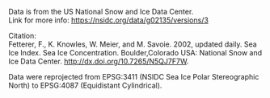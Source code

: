 Data is from the US National Snow and Ice Data Center.  
Link for more info: https://nsidc.org/data/g02135/versions/3  

Citation:  
Fetterer, F., K. Knowles, W. Meier, and M. Savoie. 2002, updated daily. Sea Ice Index. Sea Ice Concentration. Boulder,Colorado USA: National Snow and Ice Data Center. http://dx.doi.org/10.7265/N5QJ7F7W.  

Data were reprojected from EPSG:3411 (NSIDC Sea Ice Polar Stereographic North) to EPSG:4087 (Equidistant Cylindrical).  
